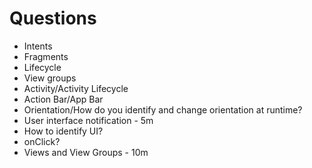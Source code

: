 # Questions

* Intents
* Fragments
* Lifecycle
* View groups
* Activity/Activity Lifecycle
* Action Bar/App Bar
* Orientation/How do you identify and change orientation at runtime?
* User interface notification - 5m
* How to identify UI?
* onClick?
* Views and View Groups - 10m

